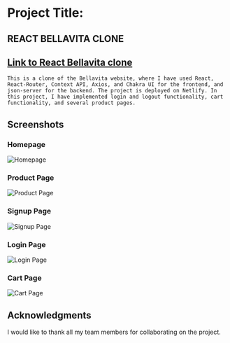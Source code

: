 
# Project Title:
## REACT BELLAVITA CLONE

## [Link to React Bellavita clone](https://react-bellavita-clone.netlify.app/)

```This is a clone of the Bellavita website, where I have used React, React-Router, Context API, Axios, and Chakra UI for the frontend, and json-server for the backend. The project is deployed on Netlify. In this project, I have implemented login and logout functionality, cart functionality, and several product pages.```

## Screenshots

### Homepage
![Homepage](./images/React-Bellavita-home.png)

### Product Page
![Product Page](./images/product.png)

### Signup Page
![Signup Page](./images/signup.png)

### Login Page
![Login Page](./images/login.png)

### Cart Page
![Cart Page](./images/cart.png)

## Acknowledgments

I would like to thank all my team members for collaborating on the project.
